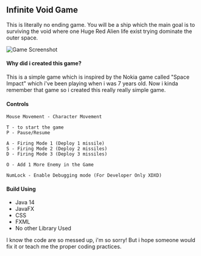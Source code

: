 ## Infinite Void Game

  This is literally no ending game. You will be a ship which the main goal is to surviving the void where one Huge Red Alien life exist trying dominate the outer space.
 
![Game Screenshot](https://raw.githubusercontent.com/Jervx/Infinite-Void-Game-/main/Source/Covers/Infinite%20Void%20Game%20.gif)

#### Why did i created this game?

  This is a simple game which is inspired by the Nokia game called "Space Impact" which i've been playing when i was 7 years old. Now i kinda remember
  that game so i created this really really simple game.
  
#### Controls

    Mouse Movement - Character Movement
    
    T - to start the game
    P - Pause/Resume 
    
    A - Firing Mode 1 (Deploy 1 missile)
    S - Firing Mode 2 (Deploy 2 missiles)
    D - Firing Mode 3 (Deploy 3 missiles)
    
    O - Add 1 More Enemy in the Game
    
    NumLock - Enable Debugging mode (For Developer Only XDXD)

#### Build Using
  - Java 14
  - JavaFX
  - CSS
  - FXML
  - No other Library Used


I know the code are so messed up, i'm so sorry! But i hope someone would fix it or teach me the proper coding practices.
